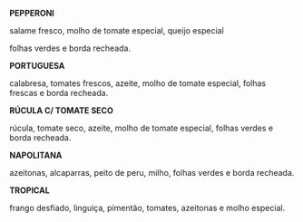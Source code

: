 **PEPPERONI**

salame fresco, molho de tomate especial, queijo especial

folhas verdes e borda recheada.



**PORTUGUESA**

calabresa, tomates frescos, azeite, molho de tomate especial, folhas frescas e borda recheada.



**RÚCULA C/ TOMATE SECO**

rúcula, tomate seco, azeite, molho de tomate especial, folhas verdes e borda recheada.



**NAPOLITANA**

azeitonas, alcaparras, peito de peru, milho, folhas verdes e borda recheada.



**TROPICAL**

frango desfiado, linguiça, pimentão, tomates, azeitonas e molho especial.